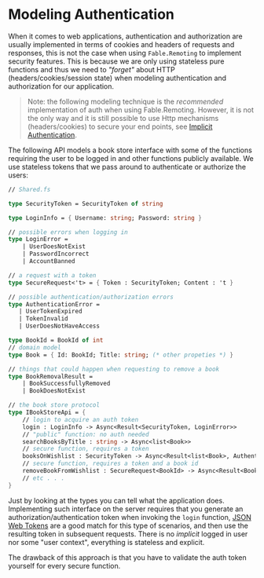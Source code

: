 # Modeling Authentication

When it comes to web applications, authentication and authorization are usually implemented in terms of cookies and headers of requests and responses, this is not the case when using `Fable.Remoting` to implement security features. This is because we are only using stateless pure functions and thus we need to *"forget"* about HTTP (headers/cookies/session state) when modeling authentication and authorization for our application.  

> Note: the following modeling technique is the *recommended* implementation of auth when using Fable.Remoting. However, it is not the only way and it is still possible to use Http  mechanisms (headers/cookies) to secure your end points, see [Implicit Authentication](implicit-authentication.md).

The following API models a book store interface with some of the functions requiring the user to be logged in and other functions publicly available. We use stateless tokens that we pass around to authenticate or authorize the users:

```fs
// Shared.fs

type SecurityToken = SecurityToken of string

type LoginInfo = { Username: string; Password: string }

// possible errors when logging in
type LoginError = 
    | UserDoesNotExist
    | PasswordIncorrect
    | AccountBanned

// a request with a token
type SecureRequest<'t> = { Token : SecurityToken; Content : 't }

// possible authentication/authorization errors     
type AuthenticationError = 
   | UserTokenExpired
   | TokenInvalid
   | UserDoesNotHaveAccess

type BookId = BookId of int
// domain model
type Book = { Id: BookId; Title: string; (* other propeties *) }

// things that could happen when requesting to remove a book
type BookRemovalResult = 
    | BookSuccessfullyRemoved
    | BookDoesNotExist

// the book store protocol
type IBookStoreApi = {
    // login to acquire an auth token   
    login : LoginInfo -> Async<Result<SecurityToken, LoginError>>
    // "public" function: no auth needed
    searchBooksByTitle : string -> Async<list<Book>> 
    // secure function, requires a token
    booksOnWishlist : SecurityToken -> Async<Result<list<Book>, AuthenticationError>>, 
    // secure function, requires a token and a book id
    removeBookFromWishlist : SecureRequest<BookId> -> Async<Result<BookRemovalResult, AuthenticationError>>
    // etc . . . 
}
```
Just by looking at the types you can tell what the application does. Implementing such interface on the server requires that you generate an authorization/authentication token when invoking the `login` function, [JSON Web Tokens](https://jwt.io/) are a good match for this type of scenarios, and then use the resulting token in subsequent requests. There is no *implicit* logged in user nor some "user context", everything is stateless and explicit. 

The drawback of this approach is that you have to validate the auth token yourself for every secure function. 
